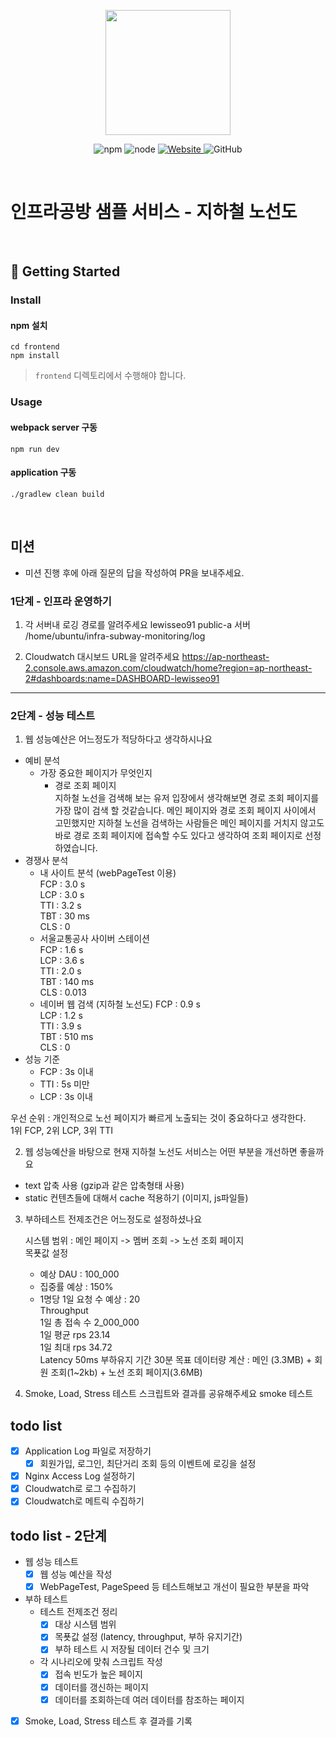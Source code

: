 <p align="center">
    <img width="200px;" src="https://raw.githubusercontent.com/woowacourse/atdd-subway-admin-frontend/master/images/main_logo.png"/>
</p>
<p align="center">
  <img alt="npm" src="https://img.shields.io/badge/npm-%3E%3D%205.5.0-blue">
  <img alt="node" src="https://img.shields.io/badge/node-%3E%3D%209.3.0-blue">
  <a href="https://edu.nextstep.camp/c/R89PYi5H" alt="nextstep atdd">
    <img alt="Website" src="https://img.shields.io/website?url=https%3A%2F%2Fedu.nextstep.camp%2Fc%2FR89PYi5H">
  </a>
  <img alt="GitHub" src="https://img.shields.io/github/license/next-step/atdd-subway-service">
</p>

<br>

# 인프라공방 샘플 서비스 - 지하철 노선도

<br>

## 🚀 Getting Started

### Install
#### npm 설치
```
cd frontend
npm install
```
> `frontend` 디렉토리에서 수행해야 합니다.

### Usage
#### webpack server 구동
```
npm run dev
```
#### application 구동
```
./gradlew clean build
```
<br>

## 미션

* 미션 진행 후에 아래 질문의 답을 작성하여 PR을 보내주세요.

### 1단계 - 인프라 운영하기
1. 각 서버내 로깅 경로를 알려주세요
   lewisseo91 public-a 서버
   /home/ubuntu/infra-subway-monitoring/log

2. Cloudwatch 대시보드 URL을 알려주세요
   https://ap-northeast-2.console.aws.amazon.com/cloudwatch/home?region=ap-northeast-2#dashboards:name=DASHBOARD-lewisseo91
   
---

### 2단계 - 성능 테스트
1. 웹 성능예산은 어느정도가 적당하다고 생각하시나요 
- 예비 분석  
    - 가장 중요한 페이지가 무엇인지    
        - 경로 조회 페이지    
            지하철 노선을 검색해 보는 유저 입장에서 생각해보면 경로 조회 페이지를 가장 많이 검색 할 것같습니다.
            메인 페이지와 경로 조회 페이지 사이에서 고민했지만 지하철 노선을 검색하는 사람들은 메인 페이지를 거치지 않고도
            바로 경로 조회 페이지에 접속할 수도 있다고 생각하여 조회 페이지로 선정하였습니다.
- 경쟁사 분석  
    - 내 사이트 분석 (webPageTest 이용)  
        FCP : 3.0 s  
        LCP : 3.0 s  
        TTI : 3.2 s   
        TBT : 30 ms  
        CLS : 0  
    - 서울교통공사 사이버 스테이션  
        FCP : 1.6 s  
        LCP : 3.6 s  
        TTI : 2.0 s   
        TBT : 140 ms  
        CLS : 0.013  
    - 네이버 웹 검색 (지하철 노선도)
        FCP : 0.9 s  
        LCP : 1.2 s  
        TTI : 3.9 s   
        TBT : 510 ms  
        CLS : 0
- 성능 기준
    - FCP : 3s 이내
    - TTI : 5s 미만
    - LCP : 3s 이내

우선 순위 : 
개인적으로 노선 페이지가 빠르게 노출되는 것이 중요하다고 생각한다.  
1위 FCP, 2위 LCP, 3위 TTI

2. 웹 성능예산을 바탕으로 현재 지하철 노선도 서비스는 어떤 부분을 개선하면 좋을까요

- text 압축 사용 (gzip과 같은 압축형태 사용)
- static 컨텐츠들에 대해서 cache 적용하기 (이미지, js파일들)

3. 부하테스트 전제조건은 어느정도로 설정하셨나요  
   
   시스템 범위 : 메인 페이지 -> 멤버 조회 -> 노선 조회 페이지  
   목푯값 설정  
    - 예상 DAU : 100_000  
    - 집중률 예상 : 150%  
    - 1명당 1일 요청 수 예상 : 20  
    Throughput   
      1일 총 접속 수 2_000_000  
      1일 평균 rps 23.14  
      1일 최대 rps 34.72  
    Latency 50ms
    부하유지 기간 30분 목표
    데이터량 계산 : 메인 (3.3MB) + 회원 조회(1~2kb) + 노선 조회 페이지(3.6MB)
4. Smoke, Load, Stress 테스트 스크립트와 결과를 공유해주세요
smoke 테스트

## todo list
- [x] Application Log 파일로 저장하기
    - [x] 회원가입, 로그인, 최단거리 조회 등의 이벤트에 로깅을 설정
- [x] Nginx Access Log 설정하기
- [x] Cloudwatch로 로그 수집하기
- [x] Cloudwatch로 메트릭 수집하기

## todo list - 2단계

- 웹 성능 테스트
    - [x] 웹 성능 예산을 작성
    - [x] WebPageTest, PageSpeed 등 테스트해보고 개선이 필요한 부분을 파악
- 부하 테스트
    - 테스트 전제조건 정리
        - [x] 대상 시스템 범위
        - [x] 목푯값 설정 (latency, throughput, 부하 유지기간)
        - [x] 부하 테스트 시 저장될 데이터 건수 및 크기
    - 각 시나리오에 맞춰 스크립트 작성
        - [x] 접속 빈도가 높은 페이지
        - [x] 데이터를 갱신하는 페이지
        - [x] 데이터를 조회하는데 여러 데이터를 참조하는 페이지
- [x] Smoke, Load, Stress 테스트 후 결과를 기록